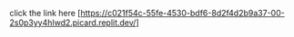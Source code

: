click the link here [https://c021f54c-55fe-4530-bdf6-8d2f4d2b9a37-00-2s0p3yy4hlwd2.picard.replit.dev/]
